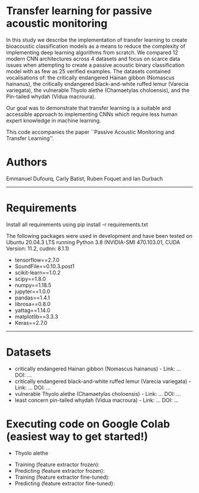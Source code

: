 # Transfer learning for passive acoustic monitoring

In this study we describe the implementation of transfer learning to create bioacoustic classification models as a means to reduce the complexity of implementing deep learning algorithms from scratch. We compared 12 modern CNN architectures across 4 datasets and focus on scarce data issues when attempting to create a passive acoustic binary classification model with as few as 25 verified examples. The datasets contained vocalisations of: the critically endangered Hainan gibbon (Nomascus hainanus), the critically endangered black-and-white ruffed lemur (Varecia variegata), the vulnerable Thyolo alethe (Chamaetylas choloensis), and the Pin-tailed whydah (Vidua macroura). 

Our goal was to demonstrate that transfer learning is a suitable and accessible approach to implementing CNNs which require less human expert knowledge in machine learning.

This code accompanies the paper ``Passive Acoustic Monitoring and Transfer Learning''.

# Authors
Emmanuel Dufourq, Carly Batist, Ruben Foquet and Ian Durbach

<hr>

# Requirements

Install all requirements using pip install -r requirements.txt

The following packages were used in development and have been tested on Ubuntu 20.04.3 LTS running Python 3.8 (NVIDIA-SMI 470.103.01, CUDA Version: 11.2, cudnn: 8.1.1)

* tensorflow==2.7.0
* SoundFile==0.10.3.post1
* scikit-learn==1.0.2
* scipy==1.8.0
* numpy==1.18.5
* jupyter==1.0.0
* pandas==1.4.1
* librosa==0.8.0
* yattag==1.14.0
* matplotlib==3.3.3
* Keras==2.7.0

<hr>

# Datasets

* critically endangered Hainan gibbon (Nomascus hainanus) - Link: ... DOI: ...
* critically endangered black-and-white ruffed lemur (Varecia variegata) - Link: ... DOI: ...
* vulnerable Thyolo alethe (Chamaetylas choloensis) - Link: ... DOI: ...
* least concern pin-tailed whydah (Vidua macroura) - Link: ... DOI: ...

# Executing code on Google Colab (easiest way to get started!)

* Thyolo alethe
- Training (feature extractor frozen):
- Predicting (feature extractor frozen):
- Training (feature extractor fine-tuned):
- Predicting (feature extractor fine-tuned):
